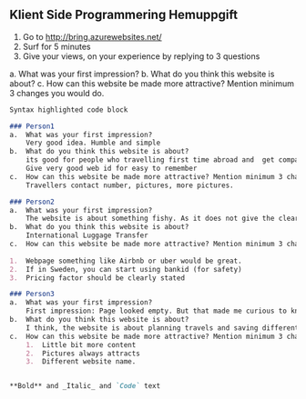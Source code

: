 ## Klient Side Programmering Hemuppgift

1.	Go to http://bring.azurewebsites.net/
2.	Surf for 5 minutes
3.	Give your views, on your experience by replying to 3 questions

a.	What was your first impression?
b.	What do you think this website is about?
c.	How can this website be made more attractive? Mention minimum 3 changes you would do.



```markdown
Syntax highlighted code block

### Person1
a.	What was your first impression?
    Very good idea. Humble and simple
b.	What do you think this website is about?
    its good for people who travelling first time abroad and  get company from who is travelling same time and date and destinations
    Give very good web id for easy to remember
c.	How can this website be made more attractive? Mention minimum 3 changes you would do.
    Travellers contact number, pictures, more pictures.

### Person2
a.	What was your first impression?
    The website is about something fishy. As it does not give the clear picture of what is it about.
b.	What do you think this website is about?
    International Luggage Transfer
c.	How can this website be made more attractive? Mention minimum 3 changes you would do.
    
1.	Webpage something like Airbnb or uber would be great. 
2.	If in Sweden, you can start using bankid (for safety)
3.	Pricing factor should be clearly stated

### Person3
a.	What was your first impression?
    First impression: Page looked empty. But that made me curious to know what is it about. 
b.	What do you think this website is about?
    I think, the website is about planning travels and saving different trips for each registered users. It also looks like it is a         travel agency website, where one can make trip bookings. 
c.	How can this website be made more attractive? Mention minimum 3 changes you would do.
    1.	Little bit more content
    2.	Pictures always attracts
    3.	Different website name. 


**Bold** and _Italic_ and `Code` text


